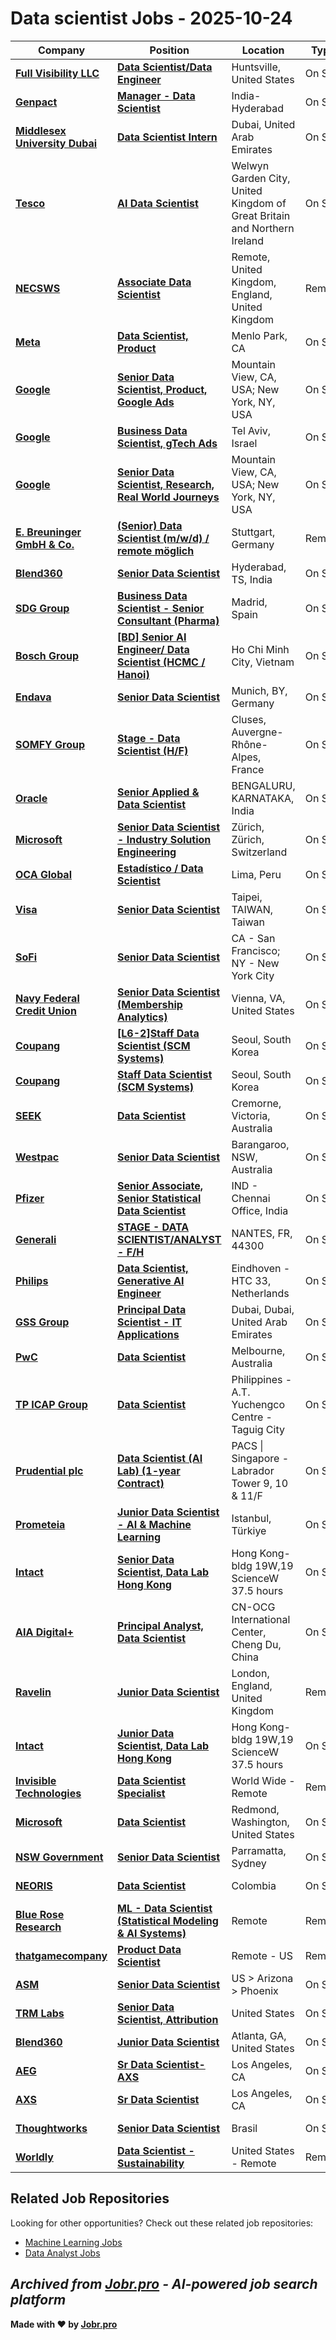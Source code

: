 # Data scientist Jobs - 2025-10-24

| Company | Position | Location | Type | Date |
| ------- | -------- | -------- | ---- | ------ |
| **[Full Visibility LLC](https://www.fullvisibility.com/)** | **[Data Scientist/Data Engineer](https://jobr.pro/job/30944879/data-scientistdata-engineer?utm_source=github&utm_medium=repo&utm_campaign=github-data-science-jobs)** | Huntsville, United States | On Site | Oct 24 |
| **[Genpact](https://www.genpact.com/)** | **[Manager - Data Scientist](https://jobr.pro/job/30944702/manager-data-scientist?utm_source=github&utm_medium=repo&utm_campaign=github-data-science-jobs)** | India-Hyderabad | On Site | Oct 24 |
| **[Middlesex University Dubai](https://www.mdx.ac.ae/)** | **[Data Scientist Intern](https://jobr.pro/job/30943761/data-scientist-intern?utm_source=github&utm_medium=repo&utm_campaign=github-data-science-jobs)** | Dubai, United Arab Emirates | On Site | Oct 24 |
| **[Tesco](https://www.tesco.com/)** | **[AI Data Scientist](https://jobr.pro/job/30937373/ai-data-scientist?utm_source=github&utm_medium=repo&utm_campaign=github-data-science-jobs)** | Welwyn Garden City, United Kingdom of Great Britain and Northern Ireland | On Site | Oct 24 |
| **[NECSWS](https://www.necsws.com)** | **[Associate Data Scientist](https://jobr.pro/job/30938452/associate-data-scientist?utm_source=github&utm_medium=repo&utm_campaign=github-data-science-jobs)** | Remote, United Kingdom, England, United Kingdom | Remote | Oct 24 |
| **[Meta](https://www.meta.com/)** | **[Data Scientist, Product](https://jobr.pro/job/30933228/data-scientist-product?utm_source=github&utm_medium=repo&utm_campaign=github-data-science-jobs)** | Menlo Park, CA | On Site | Oct 24 |
| **[Google](https://www.google.com/)** | **[Senior Data Scientist, Product, Google Ads](https://jobr.pro/job/30932464/senior-data-scientist-product-google-ads?utm_source=github&utm_medium=repo&utm_campaign=github-data-science-jobs)** | Mountain View, CA, USA; New York, NY, USA | On Site | Oct 24 |
| **[Google](https://www.google.com/)** | **[Business Data Scientist, gTech Ads](https://jobr.pro/job/30932317/business-data-scientist-gtech-ads?utm_source=github&utm_medium=repo&utm_campaign=github-data-science-jobs)** | Tel Aviv, Israel | On Site | Oct 24 |
| **[Google](https://www.google.com/)** | **[Senior Data Scientist, Research, Real World Journeys](https://jobr.pro/job/30932260/senior-data-scientist-research-real-world-journeys?utm_source=github&utm_medium=repo&utm_campaign=github-data-science-jobs)** | Mountain View, CA, USA; New York, NY, USA | On Site | Oct 24 |
| **[E. Breuninger GmbH & Co.](https://www.breuninger.com)** | **[(Senior) Data Scientist (m/w/d) / remote möglich](https://jobr.pro/job/30938458/senior-data-scientist-mwd-remote-moglich?utm_source=github&utm_medium=repo&utm_campaign=github-data-science-jobs)** | Stuttgart, Germany | Remote | Oct 24 |
| **[Blend360](https://blend360.com)** | **[Senior Data Scientist](https://jobr.pro/job/30938459/senior-data-scientist?utm_source=github&utm_medium=repo&utm_campaign=github-data-science-jobs)** | Hyderabad, TS, India | On Site | Oct 24 |
| **[SDG Group](https://www.sdggroup.com)** | **[Business Data Scientist - Senior Consultant (Pharma)](https://jobr.pro/job/30933547/business-data-scientist-senior-consultant-pharma?utm_source=github&utm_medium=repo&utm_campaign=github-data-science-jobs)** | Madrid, Spain | On Site | Oct 24 |
| **[Bosch Group](https://www.bosch.com)** | **[\[BD\] Senior AI Engineer/ Data Scientist (HCMC / Hanoi)](https://jobr.pro/job/30938047/bd-senior-ai-engineer-data-scientist-hcmc-hanoi?utm_source=github&utm_medium=repo&utm_campaign=github-data-science-jobs)** | Ho Chi Minh City, Vietnam | On Site | Oct 24 |
| **[Endava](https://www.endava.com)** | **[Senior Data Scientist](https://jobr.pro/job/30908006/senior-data-scientist?utm_source=github&utm_medium=repo&utm_campaign=github-data-science-jobs)** | Munich, BY, Germany | On Site | Oct 24 |
| **[SOMFY Group](https://www.somfy-group.com/)** | **[Stage - Data Scientist (H/F)](https://jobr.pro/job/30914556/stage-data-scientist-hf?utm_source=github&utm_medium=repo&utm_campaign=github-data-science-jobs)** | Cluses, Auvergne-Rhône-Alpes, France | On Site | Oct 24 |
| **[Oracle](https://www.oracle.com/)** | **[Senior Applied & Data Scientist](https://jobr.pro/job/30941761/senior-applied-data-scientist?utm_source=github&utm_medium=repo&utm_campaign=github-data-science-jobs)** | BENGALURU, KARNATAKA, India | On Site | Oct 24 |
| **[Microsoft](https://www.microsoft.com/)** | **[Senior Data Scientist - Industry Solution Engineering](https://jobr.pro/job/30933990/senior-data-scientist-industry-solution-engineering?utm_source=github&utm_medium=repo&utm_campaign=github-data-science-jobs)** | Zürich, Zürich, Switzerland | On Site | Oct 24 |
| **[OCA Global](https://ocaglobal.com/)** | **[Estadístico / Data Scientist](https://jobr.pro/job/30930290/estadistico-data-scientist?utm_source=github&utm_medium=repo&utm_campaign=github-data-science-jobs)** | Lima, Peru | On Site | Oct 24 |
| **[Visa](https://visa.com)** | **[Senior Data Scientist](https://jobr.pro/job/30915058/senior-data-scientist?utm_source=github&utm_medium=repo&utm_campaign=github-data-science-jobs)** | Taipei, TAIWAN, Taiwan | On Site | Oct 24 |
| **[SoFi](https://www.sofi.com/)** | **[Senior Data Scientist](https://jobr.pro/job/30903753/senior-data-scientist?utm_source=github&utm_medium=repo&utm_campaign=github-data-science-jobs)** | CA - San Francisco; NY - New York City | On Site | Oct 24 |
| **[Navy Federal Credit Union](https://www.navyfederal.org/)** | **[Senior Data Scientist (Membership Analytics)](https://jobr.pro/job/30935085/senior-data-scientist-membership-analytics?utm_source=github&utm_medium=repo&utm_campaign=github-data-science-jobs)** | Vienna, VA, United States | On Site | Oct 24 |
| **[Coupang](https://www.coupang.com/)** | **[\[L6-2\]Staff Data Scientist (SCM Systems)](https://jobr.pro/job/30900452/l6-2staff-data-scientist-scm-systems?utm_source=github&utm_medium=repo&utm_campaign=github-data-science-jobs)** | Seoul, South Korea | On Site | Oct 24 |
| **[Coupang](https://www.coupang.jobs/)** | **[Staff Data Scientist (SCM Systems)](https://jobr.pro/job/30904594/staff-data-scientist-scm-systems?utm_source=github&utm_medium=repo&utm_campaign=github-data-science-jobs)** | Seoul, South Korea | On Site | Oct 24 |
| **[SEEK](https://www.seek.com.au)** | **[Data Scientist](https://jobr.pro/job/30912267/data-scientist?utm_source=github&utm_medium=repo&utm_campaign=github-data-science-jobs)** | Cremorne, Victoria, Australia | On Site | Oct 24 |
| **[Westpac](https://www.westpac.com.au/)** | **[Senior Data Scientist](https://jobr.pro/job/30946389/senior-data-scientist?utm_source=github&utm_medium=repo&utm_campaign=github-data-science-jobs)** | Barangaroo, NSW, Australia | On Site | Oct 24 |
| **[Pfizer](https://www.pfizer.com/)** | **[Senior Associate, Senior Statistical Data Scientist](https://jobr.pro/job/30886694/senior-associate-senior-statistical-data-scientist?utm_source=github&utm_medium=repo&utm_campaign=github-data-science-jobs)** | IND - Chennai Office, India | On Site | Oct 24 |
| **[Generali](https://www.generali.fr/)** | **[STAGE - DATA SCIENTIST/ANALYST - F/H](https://jobr.pro/job/30928792/stage-data-scientistanalyst-fh?utm_source=github&utm_medium=repo&utm_campaign=github-data-science-jobs)** | NANTES, FR, 44300 | On Site | Oct 24 |
| **[Philips](https://www.philips.com/)** | **[Data Scientist, Generative AI Engineer](https://jobr.pro/job/30918638/data-scientist-generative-ai-engineer?utm_source=github&utm_medium=repo&utm_campaign=github-data-science-jobs)** | Eindhoven - HTC 33, Netherlands | On Site | Oct 24 |
| **[GSS Group](https://gsstechgroup.com/)** | **[Principal Data Scientist - IT Applications](https://jobr.pro/job/30917483/principal-data-scientist-it-applications?utm_source=github&utm_medium=repo&utm_campaign=github-data-science-jobs)** | Dubai, Dubai, United Arab Emirates | On Site | Oct 24 |
| **[PwC](https://www.pwc.com/)** | **[Data Scientist](https://jobr.pro/job/30933769/data-scientist?utm_source=github&utm_medium=repo&utm_campaign=github-data-science-jobs)** | Melbourne, Australia | On Site | Oct 24 |
| **[TP ICAP Group](https://www.tpicap.com/)** | **[Data Scientist](https://jobr.pro/job/30929375/data-scientist?utm_source=github&utm_medium=repo&utm_campaign=github-data-science-jobs)** | Philippines - A.T. Yuchengco Centre - Taguig City | On Site | Oct 24 |
| **[Prudential plc](https://www.prudentialplc.com/)** | **[Data Scientist (AI Lab) (1-year Contract)](https://jobr.pro/job/30924621/data-scientist-ai-lab-1-year-contract?utm_source=github&utm_medium=repo&utm_campaign=github-data-science-jobs)** | PACS \| Singapore - Labrador Tower 9, 10 & 11/F | On Site | Oct 24 |
| **[Prometeia](https://www.prometeia.com/)** | **[Junior Data Scientist - AI & Machine Learning](https://jobr.pro/job/30927637/junior-data-scientist-ai-machine-learning?utm_source=github&utm_medium=repo&utm_campaign=github-data-science-jobs)** | Istanbul, Türkiye | On Site | Oct 24 |
| **[Intact](https://www.intactfc.com/)** | **[Senior Data Scientist, Data Lab Hong Kong](https://jobr.pro/job/30951056/senior-data-scientist-data-lab-hong-kong?utm_source=github&utm_medium=repo&utm_campaign=github-data-science-jobs)** | Hong Kong-bldg 19W,19 ScienceW 37.5 hours | On Site | Oct 24 |
| **[AIA Digital+](https://www.aia.com/)** | **[Principal Analyst, Data Scientist](https://jobr.pro/job/30940304/principal-analyst-data-scientist?utm_source=github&utm_medium=repo&utm_campaign=github-data-science-jobs)** | CN-OCG International Center, Cheng Du, China | On Site | Oct 24 |
| **[Ravelin](https://www.ravelin.com/)** | **[Junior Data Scientist](https://jobr.pro/job/30937873/junior-data-scientist?utm_source=github&utm_medium=repo&utm_campaign=github-data-science-jobs)** | London, England, United Kingdom | Remote | Oct 24 |
| **[Intact](https://www.intactfc.com/)** | **[Junior Data Scientist, Data Lab Hong Kong](https://jobr.pro/job/30951063/junior-data-scientist-data-lab-hong-kong?utm_source=github&utm_medium=repo&utm_campaign=github-data-science-jobs)** | Hong Kong-bldg 19W,19 ScienceW 37.5 hours | On Site | Oct 24 |
| **[Invisible Technologies](https://www.inv.tech/)** | **[Data Scientist Specialist](https://jobr.pro/job/30901303/data-scientist-specialist?utm_source=github&utm_medium=repo&utm_campaign=github-data-science-jobs)** | World Wide - Remote | Remote | Oct 23 |
| **[Microsoft](https://www.microsoft.com/)** | **[Data Scientist](https://jobr.pro/job/30934207/data-scientist?utm_source=github&utm_medium=repo&utm_campaign=github-data-science-jobs)** | Redmond, Washington, United States | On Site | Oct 23 |
| **[NSW Government](https://www.nsw.gov.au/)** | **[Senior Data Scientist](https://jobr.pro/job/30928142/senior-data-scientist?utm_source=github&utm_medium=repo&utm_campaign=github-data-science-jobs)** | Parramatta, Sydney | On Site | Oct 23 |
| **[NEORIS](https://www.neoris.com)** | **[Data Scientist](https://jobr.pro/job/30910045/data-scientist?utm_source=github&utm_medium=repo&utm_campaign=github-data-science-jobs)** | Colombia | On Site | Oct 23 |
| **[Blue Rose Research](https://blueroseresearch.org/)** | **[ML - Data Scientist (Statistical Modeling & AI Systems)](https://jobr.pro/job/30900001/ml-data-scientist-statistical-modeling-ai-systems?utm_source=github&utm_medium=repo&utm_campaign=github-data-science-jobs)** | Remote | Remote | Oct 23 |
| **[thatgamecompany](https://thatgamecompany.com/)** | **[Product Data Scientist](https://jobr.pro/job/30902166/product-data-scientist?utm_source=github&utm_medium=repo&utm_campaign=github-data-science-jobs)** | Remote - US | Remote | Oct 23 |
| **[ASM](https://www.asm.com/)** | **[Senior Data Scientist](https://jobr.pro/job/30898836/senior-data-scientist?utm_source=github&utm_medium=repo&utm_campaign=github-data-science-jobs)** | US > Arizona > Phoenix | On Site | Oct 23 |
| **[TRM Labs](https://www.trmlabs.com/)** | **[Senior Data Scientist, Attribution](https://jobr.pro/job/30909858/senior-data-scientist-attribution?utm_source=github&utm_medium=repo&utm_campaign=github-data-science-jobs)** | United States | On Site | Oct 23 |
| **[Blend360](https://blend360.com)** | **[Junior Data Scientist](https://jobr.pro/job/30890933/junior-data-scientist?utm_source=github&utm_medium=repo&utm_campaign=github-data-science-jobs)** | Atlanta, GA, United States | On Site | Oct 23 |
| **[AEG](https://www.aegworldwide.com/)** | **[Sr Data Scientist- AXS](https://jobr.pro/job/30895505/sr-data-scientist-axs?utm_source=github&utm_medium=repo&utm_campaign=github-data-science-jobs)** | Los Angeles, CA | On Site | Oct 23 |
| **[AXS](https://www.axs.com/)** | **[Sr Data Scientist](https://jobr.pro/job/30897821/sr-data-scientist?utm_source=github&utm_medium=repo&utm_campaign=github-data-science-jobs)** | Los Angeles, CA | On Site | Oct 23 |
| **[Thoughtworks](https://www.thoughtworks.com/)** | **[Senior Data Scientist](https://jobr.pro/job/30911019/senior-data-scientist?utm_source=github&utm_medium=repo&utm_campaign=github-data-science-jobs)** | Brasil | On Site | Oct 23 |
| **[Worldly](https://worldly.io/)** | **[Data Scientist - Sustainability](https://jobr.pro/job/30903060/data-scientist-sustainability?utm_source=github&utm_medium=repo&utm_campaign=github-data-science-jobs)** | United States - Remote | Remote | Oct 23 |

## Related Job Repositories

Looking for other opportunities? Check out these related job repositories:

- [Machine Learning Jobs](https://github.com/jobs-jobr-pro/Machine-Learning-Jobs)
- [Data Analyst Jobs](https://github.com/jobs-jobr-pro/Data-Analyst-Jobs)



*Archived from [Jobr.pro](https://jobr.pro?utm_source=github&utm_medium=repo&utm_campaign=github-data-science-jobs) - AI-powered job search platform*
---

**Made with ❤️ by [Jobr.pro](https://jobr.pro?utm_source=github&utm_medium=repo&utm_campaign=github-data-science-jobs)**